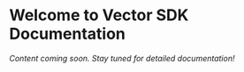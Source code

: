 # Welcome to Vector SDK Documentation
     
*Content coming soon. Stay tuned for detailed documentation!*